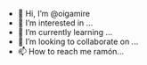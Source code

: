 - 👋 Hi, I’m @oigamire
- 👀 I’m interested in ...
- 🌱 I’m currently learning ...
- 💞️ I’m looking to collaborate on ...
- 📫 How to reach me ramón...

<!---
oigamire/oigamire is a ✨ special ✨ repository because its `README.md` (this file) appears on your GitHub profile.
You can click the Preview link to take a look at your changes.
--->
